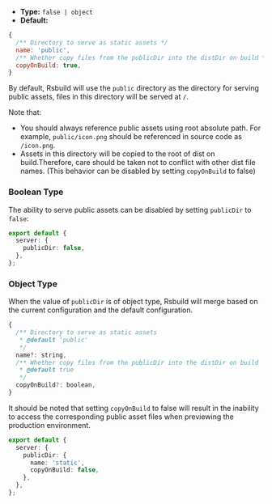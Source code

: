 - **Type:** `false | object`
- **Default:**

```js
{
  /** Directory to serve as static assets */
  name: 'public',
  /** Whether copy files from the publicDir into the distDir on build */
  copyOnBuild: true,
}
```

By default, Rsbuild will use the `public` directory as the directory for serving public assets, files in this directory will be served at `/`.

Note that:

- You should always reference public assets using root absolute path. For example, `public/icon.png` should be referenced in source code as `/icon.png`.
- Assets in this directory will be copied to the root of dist on build.Therefore, care should be taken not to conflict with other dist file names. (This behavior can be disabled by setting `copyOnBuild` to false)

### Boolean Type

The ability to serve public assets can be disabled by setting `publicDir` to `false`:

```ts
export default {
  server: {
    publicDir: false,
  },
};
```

### Object Type

When the value of `publicDir` is of object type, Rsbuild will merge based on the current configuration and the default configuration.

```js
{
  /** Directory to serve as static assets
   * @default 'public'
   */
  name?: string,
  /** Whether copy files from the publicDir into the distDir on build
   * @default true
   */
  copyOnBuild?: boolean,
}
```

It should be noted that setting `copyOnBuild` to false will result in the inability to access the corresponding public asset files when previewing the production environment.

```ts
export default {
  server: {
    publicDir: {
      name: 'static',
      copyOnBuild: false,
    },
  },
};
```
